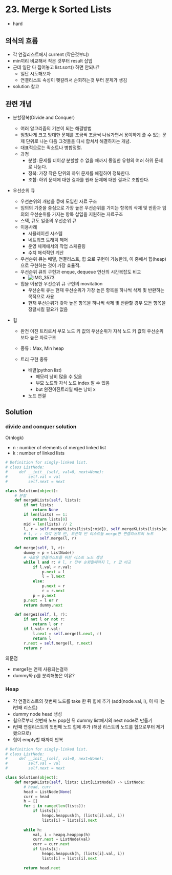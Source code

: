 # 23. Merge k Sorted Lists
- hard

## 의식의 흐름
- 각 연결리스트에서 current (작은것부터)
- min끼리 비교해서 작은 것부터 result 삽입
- 근데 일단 다 집어놓고 list.sort() 하면 안되나?
  - 일단 시도해보자
  - 연결리스트 속성이 헷갈려서 순회하는것 부터 문제가 생김
- solution 참고

## 관련 개념
- 분할정복(Divide and Conquer)
  - 여러 알고리즘의 기본이 되는 해결방법
  - 엄청나게 크고 방대한 문제를 조금씩 조금씩 나눠가면서 용이하게 풀 수 있는 문제 단위로 나눈 다음 그것들을 다시 합쳐서 해결하자는 개념.
  - 대표적으로는 퀵소트나 병합정렬. 
  - 과정
    - 분할: 문제를 더이상 분할할 수 없을 때까지 동일한 유형의 여러 하위 문제로 나눈다.
    - 정복: 가장 작은 단위의 하위 문제를 해결하여 정복한다.
    - 조합: 하위 문제에 대한 결과를 원래 문제에 대한 결과로 조합한다.

- 우선순위 큐
  - 우선순위의 개념을 큐에 도입한 자료 구조
  - 임의의 기준을 중심으로 가장 높은 우선순위를 가지는 항목의 삭제 및 반환과 임의의 우선순위를 가지는 항목 삽입을 지원하는 자료구조
  - 스택, 큐도 일종의 우선순위 큐
  - 이용사례
    - 시뮬레이션 시스템
    - 네트워크 트래픽 제어
    - 운영 체제에서의 작업 스케쥴링
    - 수치 해석적인 계산
  - 우선순위 큐는 배열, 연결리스트, 힙 으로 구현이 가능한데, 이 중에서 힙(heap)으로 구현하는 것이 가장 효율적.
  - 우선순위 큐의 구현과 enque, dequeue 연산의 시간복잡도 비교
    - ![IMG_3573](https://user-images.githubusercontent.com/97150219/213466649-e6f57bc2-8e2d-416e-a941-cd4cfeb2c34a.jpg)
  - 힙을 이용한 우선순위 큐 구현의 movitation
    - 우선순위 큐는 현재 우선순위가 가장 높은 항목을 하나씩 삭제 및 반환하는 목적으로 사용
    - 현재 우선순위가 갖아 높은 항목을 하나씩 삭제 및 반환할 경우 모든 항목을 정렬시킬 필요가 없음
    
 - 힙
   - 완전 이진 트리로서 부모 노드 키 값의 우선순위가 자식 노드 키 값의 우선순위보다 높은 자료구조
   - 종류 : Max, Min heap

   - 트리 구현 종류
     - 배열(python list)
       - 메모리 낭비 많을 수 있음
       - 부모 노드와 자식 노드 index 알 수 있음
       - but 완전이진트리일 때는 낭비 x
     - 노드 연결

## Solution
### divide and conquer solution
O(nlogk)
- n : number of elements of merged linked list
- k : number of linked lists

```python
# Definition for singly-linked list.
# class ListNode:
#     def __init__(self, val=0, next=None):
#         self.val = val
#         self.next = next

class Solution(object):
    # 분할
    def mergeKLists(self, lists):
        if not lists:
            return None
        if len(lists) == 1:
            return lists[0]
        mid = len(lists) // 2
        l, r = self.mergeKLists(lists[:mid]), self.mergeKLists(lists[mid:])
        # l, r : 각각 왼쪽 반, 오른쪽 반 리스트들 merge한 연결리스트의 노드
        return self.merge(l, r)
    
    def merge(self, l, r):
        dummy = p = ListNode()
        # 새로운 연결리스트를 위한 리스트 노드 생성
        while l and r: # l, r 전부 순회할때까지 l, r 값 비교
            if l.val < r.val:
                p.next = l
                l = l.next
            else:
                p.next = r
                r = r.next
            p = p.next
        p.next = l or r
        return dummy.next
    
    def merge1(self, l, r):
        if not l or not r:
            return l or r
        if l.val< r.val:
            l.next = self.merge(l.next, r)
            return l
        r.next = self.merge(l, r.next)
        return r
```

의문점
- merge1는 언제 사용되는걸까
- dummy와 p를 분리해놓은 이유?


### Heap

- 각 연결리스트의 첫번째 노드를 take 한 뒤 힙에 추가 (add(node.val, i), 이 때 i는 i번째 리스트)
- dummy node head 생성
- 힙으로부터 첫번째 노드 pop한 뒤 dummy list에서의 next node로 만들기
- i번째 연결리스트의 첫번째 노드 힙에 추가 (해당 리스트의 노드를 힙으로부터 제거했으므로)
- 힙이 empty할 때까지 반복

```python
# Definition for singly-linked list.
# class ListNode:
#     def __init__(self, val=0, next=None):
#         self.val = val
#         self.next = next

class Solution(object):
    def mergeKLists(self, lists: List[ListNode]) -> ListNode:
        # head, curr 
        head = ListNode(None)
        curr = head
        h = []
        for i in range(len(lists)):
            if lists[i]:
                heapq.heappush(h, (lists[i].val, i))
                lists[i] = lists[i].next
        
        while h:
            val, i = heapq.heappop(h)
            curr.next = ListNode(val)
            curr = curr.next
            if lists[i]:
                heapq.heappush(h, (lists[i].val, i))
                lists[i] = lists[i].next
        
        return head.next

```
